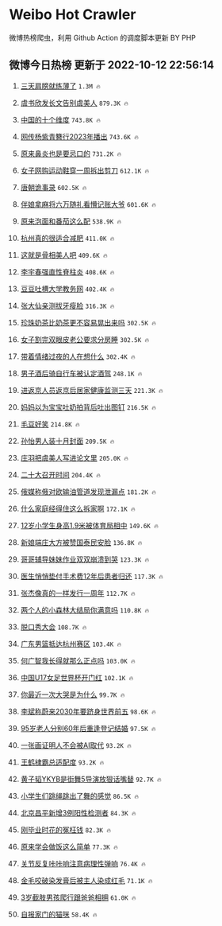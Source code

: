 # Weibo Hot Crawler 



微博热榜爬虫，利用 Github Action 的调度脚本更新 BY PHP 


## 微博今日热榜 更新于 2022-10-12 22:56:14 
1. [三天肩膀就练薄了](https://s.weibo.com/weibo?q=%23%E4%B8%89%E5%A4%A9%E8%82%A9%E8%86%80%E5%B0%B1%E7%BB%83%E8%96%84%E4%BA%86%23&t=31&band_rank=1&Refer=top) `1.3M 🔥` 

1. [虞书欣发长文告别虞美人](https://s.weibo.com/weibo?q=%23%E8%99%9E%E4%B9%A6%E6%AC%A3%E5%8F%91%E9%95%BF%E6%96%87%E5%91%8A%E5%88%AB%E8%99%9E%E7%BE%8E%E4%BA%BA%23&t=31&band_rank=2&Refer=top) `879.3K 🔥` 

1. [中国的十个维度](https://s.weibo.com/weibo?q=%23%E4%B8%AD%E5%9B%BD%E7%9A%84%E5%8D%81%E4%B8%AA%E7%BB%B4%E5%BA%A6%23&t=31&band_rank=3&Refer=top) `743.8K 🔥` 

1. [网传杨紫青簪行2023年播出](https://s.weibo.com/weibo?q=%23%E7%BD%91%E4%BC%A0%E6%9D%A8%E7%B4%AB%E9%9D%92%E7%B0%AA%E8%A1%8C2023%E5%B9%B4%E6%92%AD%E5%87%BA%23&t=31&band_rank=4&Refer=top) `743.6K 🔥` 

1. [原来鼻炎也是要忌口的](https://s.weibo.com/weibo?q=%23%E5%8E%9F%E6%9D%A5%E9%BC%BB%E7%82%8E%E4%B9%9F%E6%98%AF%E8%A6%81%E5%BF%8C%E5%8F%A3%E7%9A%84%23&t=31&band_rank=5&Refer=top) `731.2K 🔥` 

1. [女子网购运动鞋穿一周拆出剪刀](https://s.weibo.com/weibo?q=%23%E5%A5%B3%E5%AD%90%E7%BD%91%E8%B4%AD%E8%BF%90%E5%8A%A8%E9%9E%8B%E7%A9%BF%E4%B8%80%E5%91%A8%E6%8B%86%E5%87%BA%E5%89%AA%E5%88%80%23&t=31&band_rank=6&Refer=top) `612.1K 🔥` 

1. [唐朝诡事录](https://s.weibo.com/weibo?q=%23%E5%94%90%E6%9C%9D%E8%AF%A1%E4%BA%8B%E5%BD%95%23&t=31&band_rank=7&Refer=top) `602.5K 🔥` 

1. [伴娘拿麻将六万随礼看懵记账大爷](https://s.weibo.com/weibo?q=%23%E4%BC%B4%E5%A8%98%E6%8B%BF%E9%BA%BB%E5%B0%86%E5%85%AD%E4%B8%87%E9%9A%8F%E7%A4%BC%E7%9C%8B%E6%87%B5%E8%AE%B0%E8%B4%A6%E5%A4%A7%E7%88%B7%23&t=31&band_rank=8&Refer=top) `601.6K 🔥` 

1. [原来泡面和番茄这么配](https://s.weibo.com/weibo?q=%23%E5%8E%9F%E6%9D%A5%E6%B3%A1%E9%9D%A2%E5%92%8C%E7%95%AA%E8%8C%84%E8%BF%99%E4%B9%88%E9%85%8D%23&t=31&band_rank=9&Refer=top) `538.9K 🔥` 

1. [杭州真的很适合减肥](https://s.weibo.com/weibo?q=%23%E6%9D%AD%E5%B7%9E%E7%9C%9F%E7%9A%84%E5%BE%88%E9%80%82%E5%90%88%E5%87%8F%E8%82%A5%23&t=31&band_rank=10&Refer=top) `411.0K 🔥` 

1. [这就是骨相美人吧](https://s.weibo.com/weibo?q=%23%E8%BF%99%E5%B0%B1%E6%98%AF%E9%AA%A8%E7%9B%B8%E7%BE%8E%E4%BA%BA%E5%90%A7%23&t=31&band_rank=11&Refer=top) `409.6K 🔥` 

1. [李宇春强直性脊柱炎](https://s.weibo.com/weibo?q=%23%E6%9D%8E%E5%AE%87%E6%98%A5%E5%BC%BA%E7%9B%B4%E6%80%A7%E8%84%8A%E6%9F%B1%E7%82%8E%23&t=31&band_rank=12&Refer=top) `408.6K 🔥` 

1. [豆豆吐槽大学教务网](https://s.weibo.com/weibo?q=%23%E8%B1%86%E8%B1%86%E5%90%90%E6%A7%BD%E5%A4%A7%E5%AD%A6%E6%95%99%E5%8A%A1%E7%BD%91%23&t=31&band_rank=13&Refer=top) `402.4K 🔥` 

1. [张大仙亲测拔牙瘦脸](https://s.weibo.com/weibo?q=%23%E5%BC%A0%E5%A4%A7%E4%BB%99%E4%BA%B2%E6%B5%8B%E6%8B%94%E7%89%99%E7%98%A6%E8%84%B8%23&t=31&band_rank=14&Refer=top) `316.3K 🔥` 

1. [珍珠奶茶比奶茶更不容易晃出来吗](https://s.weibo.com/weibo?q=%23%E7%8F%8D%E7%8F%A0%E5%A5%B6%E8%8C%B6%E6%AF%94%E5%A5%B6%E8%8C%B6%E6%9B%B4%E4%B8%8D%E5%AE%B9%E6%98%93%E6%99%83%E5%87%BA%E6%9D%A5%E5%90%97%23&t=31&band_rank=15&Refer=top) `302.5K 🔥` 

1. [女子割完双眼皮老公要求分房睡](https://s.weibo.com/weibo?q=%23%E5%A5%B3%E5%AD%90%E5%89%B2%E5%AE%8C%E5%8F%8C%E7%9C%BC%E7%9A%AE%E8%80%81%E5%85%AC%E8%A6%81%E6%B1%82%E5%88%86%E6%88%BF%E7%9D%A1%23&t=31&band_rank=16&Refer=top) `302.5K 🔥` 

1. [带着情绪过夜的人在想什么](https://s.weibo.com/weibo?q=%23%E5%B8%A6%E7%9D%80%E6%83%85%E7%BB%AA%E8%BF%87%E5%A4%9C%E7%9A%84%E4%BA%BA%E5%9C%A8%E6%83%B3%E4%BB%80%E4%B9%88%23&t=31&band_rank=17&Refer=top) `302.4K 🔥` 

1. [男子酒后骑自行车被认定酒驾](https://s.weibo.com/weibo?q=%23%E7%94%B7%E5%AD%90%E9%85%92%E5%90%8E%E9%AA%91%E8%87%AA%E8%A1%8C%E8%BD%A6%E8%A2%AB%E8%AE%A4%E5%AE%9A%E9%85%92%E9%A9%BE%23&t=31&band_rank=18&Refer=top) `248.1K 🔥` 

1. [进返京人员返京后居家健康监测三天](https://s.weibo.com/weibo?q=%23%E8%BF%9B%E8%BF%94%E4%BA%AC%E4%BA%BA%E5%91%98%E8%BF%94%E4%BA%AC%E5%90%8E%E5%B1%85%E5%AE%B6%E5%81%A5%E5%BA%B7%E7%9B%91%E6%B5%8B%E4%B8%89%E5%A4%A9%23&t=31&band_rank=19&Refer=top) `221.3K 🔥` 

1. [妈妈以为宝宝吐奶拍背后吐出图钉](https://s.weibo.com/weibo?q=%23%E5%A6%88%E5%A6%88%E4%BB%A5%E4%B8%BA%E5%AE%9D%E5%AE%9D%E5%90%90%E5%A5%B6%E6%8B%8D%E8%83%8C%E5%90%8E%E5%90%90%E5%87%BA%E5%9B%BE%E9%92%89%23&t=31&band_rank=20&Refer=top) `216.5K 🔥` 

1. [毛豆好笑](https://s.weibo.com/weibo?q=%23%E6%AF%9B%E8%B1%86%E5%A5%BD%E7%AC%91%23&t=31&band_rank=21&Refer=top) `214.8K 🔥` 

1. [孙怡男人装十月封面](https://s.weibo.com/weibo?q=%23%E5%AD%99%E6%80%A1%E7%94%B7%E4%BA%BA%E8%A3%85%E5%8D%81%E6%9C%88%E5%B0%81%E9%9D%A2%23&t=31&band_rank=22&Refer=top) `209.5K 🔥` 

1. [庄羽把虞美人写进论文里](https://s.weibo.com/weibo?q=%23%E5%BA%84%E7%BE%BD%E6%8A%8A%E8%99%9E%E7%BE%8E%E4%BA%BA%E5%86%99%E8%BF%9B%E8%AE%BA%E6%96%87%E9%87%8C%23&t=31&band_rank=23&Refer=top) `205.0K 🔥` 

1. [二十大召开时间](https://s.weibo.com/weibo?q=%23%E4%BA%8C%E5%8D%81%E5%A4%A7%E5%8F%AC%E5%BC%80%E6%97%B6%E9%97%B4%23&t=31&band_rank=24&Refer=top) `204.4K 🔥` 

1. [俄媒称俄对欧输油管道发现泄漏点](https://s.weibo.com/weibo?q=%23%E4%BF%84%E5%AA%92%E7%A7%B0%E4%BF%84%E5%AF%B9%E6%AC%A7%E8%BE%93%E6%B2%B9%E7%AE%A1%E9%81%93%E5%8F%91%E7%8E%B0%E6%B3%84%E6%BC%8F%E7%82%B9%23&t=31&band_rank=25&Refer=top) `181.2K 🔥` 

1. [什么家庭经得住这么拆家啊](https://s.weibo.com/weibo?q=%23%E4%BB%80%E4%B9%88%E5%AE%B6%E5%BA%AD%E7%BB%8F%E5%BE%97%E4%BD%8F%E8%BF%99%E4%B9%88%E6%8B%86%E5%AE%B6%E5%95%8A%23&t=31&band_rank=26&Refer=top) `172.1K 🔥` 

1. [12岁小学生身高1.9米被体育局相中](https://s.weibo.com/weibo?q=%2312%E5%B2%81%E5%B0%8F%E5%AD%A6%E7%94%9F%E8%BA%AB%E9%AB%981.9%E7%B1%B3%E8%A2%AB%E4%BD%93%E8%82%B2%E5%B1%80%E7%9B%B8%E4%B8%AD%23&t=31&band_rank=27&Refer=top) `149.6K 🔥` 

1. [新娘端庄大方被赞国泰民安脸](https://s.weibo.com/weibo?q=%23%E6%96%B0%E5%A8%98%E7%AB%AF%E5%BA%84%E5%A4%A7%E6%96%B9%E8%A2%AB%E8%B5%9E%E5%9B%BD%E6%B3%B0%E6%B0%91%E5%AE%89%E8%84%B8%23&t=31&band_rank=28&Refer=top) `136.8K 🔥` 

1. [哥哥辅导妹妹作业双双崩溃到哭](https://s.weibo.com/weibo?q=%23%E5%93%A5%E5%93%A5%E8%BE%85%E5%AF%BC%E5%A6%B9%E5%A6%B9%E4%BD%9C%E4%B8%9A%E5%8F%8C%E5%8F%8C%E5%B4%A9%E6%BA%83%E5%88%B0%E5%93%AD%23&t=31&band_rank=29&Refer=top) `123.3K 🔥` 

1. [医生悄悄垫付手术费12年后患者归还](https://s.weibo.com/weibo?q=%23%E5%8C%BB%E7%94%9F%E6%82%84%E6%82%84%E5%9E%AB%E4%BB%98%E6%89%8B%E6%9C%AF%E8%B4%B912%E5%B9%B4%E5%90%8E%E6%82%A3%E8%80%85%E5%BD%92%E8%BF%98%23&t=31&band_rank=30&Refer=top) `117.3K 🔥` 

1. [张杰像真的一样发行一周年](https://s.weibo.com/weibo?q=%23%E5%BC%A0%E6%9D%B0%E5%83%8F%E7%9C%9F%E7%9A%84%E4%B8%80%E6%A0%B7%E5%8F%91%E8%A1%8C%E4%B8%80%E5%91%A8%E5%B9%B4%23&t=31&band_rank=31&Refer=top) `112.7K 🔥` 

1. [两个人的小森林大结局你满意吗](https://s.weibo.com/weibo?q=%23%E4%B8%A4%E4%B8%AA%E4%BA%BA%E7%9A%84%E5%B0%8F%E6%A3%AE%E6%9E%97%E5%A4%A7%E7%BB%93%E5%B1%80%E4%BD%A0%E6%BB%A1%E6%84%8F%E5%90%97%23&t=31&band_rank=32&Refer=top) `110.8K 🔥` 

1. [脱口秀大会](https://s.weibo.com/weibo?q=%23%E8%84%B1%E5%8F%A3%E7%A7%80%E5%A4%A7%E4%BC%9A%23&t=31&band_rank=33&Refer=top) `108.7K 🔥` 

1. [广东男篮抵达杭州赛区](https://s.weibo.com/weibo?q=%23%E5%B9%BF%E4%B8%9C%E7%94%B7%E7%AF%AE%E6%8A%B5%E8%BE%BE%E6%9D%AD%E5%B7%9E%E8%B5%9B%E5%8C%BA%23&t=31&band_rank=34&Refer=top) `103.4K 🔥` 

1. [何广智我长得就那么正点吗](https://s.weibo.com/weibo?q=%23%E4%BD%95%E5%B9%BF%E6%99%BA%E6%88%91%E9%95%BF%E5%BE%97%E5%B0%B1%E9%82%A3%E4%B9%88%E6%AD%A3%E7%82%B9%E5%90%97%23&t=31&band_rank=35&Refer=top) `103.0K 🔥` 

1. [中国U17女足世界杯开门红](https://s.weibo.com/weibo?q=%23%E4%B8%AD%E5%9B%BDU17%E5%A5%B3%E8%B6%B3%E4%B8%96%E7%95%8C%E6%9D%AF%E5%BC%80%E9%97%A8%E7%BA%A2%23&t=31&band_rank=36&Refer=top) `102.1K 🔥` 

1. [你最近一次大哭是为什么](https://s.weibo.com/weibo?q=%23%E4%BD%A0%E6%9C%80%E8%BF%91%E4%B8%80%E6%AC%A1%E5%A4%A7%E5%93%AD%E6%98%AF%E4%B8%BA%E4%BB%80%E4%B9%88%23&t=31&band_rank=37&Refer=top) `99.7K 🔥` 

1. [李斌称蔚来2030年要跻身世界前五](https://s.weibo.com/weibo?q=%23%E6%9D%8E%E6%96%8C%E7%A7%B0%E8%94%9A%E6%9D%A52030%E5%B9%B4%E8%A6%81%E8%B7%BB%E8%BA%AB%E4%B8%96%E7%95%8C%E5%89%8D%E4%BA%94%23&t=31&band_rank=38&Refer=top) `98.6K 🔥` 

1. [95岁老人分别60年后重逢登记结婚](https://s.weibo.com/weibo?q=%2395%E5%B2%81%E8%80%81%E4%BA%BA%E5%88%86%E5%88%AB60%E5%B9%B4%E5%90%8E%E9%87%8D%E9%80%A2%E7%99%BB%E8%AE%B0%E7%BB%93%E5%A9%9A%23&t=31&band_rank=39&Refer=top) `97.5K 🔥` 

1. [一张画证明人不会被AI取代](https://s.weibo.com/weibo?q=%23%E4%B8%80%E5%BC%A0%E7%94%BB%E8%AF%81%E6%98%8E%E4%BA%BA%E4%B8%8D%E4%BC%9A%E8%A2%ABAI%E5%8F%96%E4%BB%A3%23&t=31&band_rank=40&Refer=top) `93.2K 🔥` 

1. [王鹤棣霸总适配度](https://s.weibo.com/weibo?q=%23%E7%8E%8B%E9%B9%A4%E6%A3%A3%E9%9C%B8%E6%80%BB%E9%80%82%E9%85%8D%E5%BA%A6%23&t=31&band_rank=41&Refer=top) `93.2K 🔥` 

1. [黄子韬YKYB是街舞5导演放狠话嘴替](https://s.weibo.com/weibo?q=%23%E9%BB%84%E5%AD%90%E9%9F%ACYKYB%E6%98%AF%E8%A1%97%E8%88%9E5%E5%AF%BC%E6%BC%94%E6%94%BE%E7%8B%A0%E8%AF%9D%E5%98%B4%E6%9B%BF%23&t=31&band_rank=42&Refer=top) `92.7K 🔥` 

1. [小学生们跳绳跳出了舞的感觉](https://s.weibo.com/weibo?q=%23%E5%B0%8F%E5%AD%A6%E7%94%9F%E4%BB%AC%E8%B7%B3%E7%BB%B3%E8%B7%B3%E5%87%BA%E4%BA%86%E8%88%9E%E7%9A%84%E6%84%9F%E8%A7%89%23&t=31&band_rank=43&Refer=top) `86.5K 🔥` 

1. [北京昌平新增3例阳性检测者](https://s.weibo.com/weibo?q=%23%E5%8C%97%E4%BA%AC%E6%98%8C%E5%B9%B3%E6%96%B0%E5%A2%9E3%E4%BE%8B%E9%98%B3%E6%80%A7%E6%A3%80%E6%B5%8B%E8%80%85%23&t=31&band_rank=44&Refer=top) `84.3K 🔥` 

1. [刚毕业时花的冤枉钱](https://s.weibo.com/weibo?q=%23%E5%88%9A%E6%AF%95%E4%B8%9A%E6%97%B6%E8%8A%B1%E7%9A%84%E5%86%A4%E6%9E%89%E9%92%B1%23&t=31&band_rank=45&Refer=top) `82.3K 🔥` 

1. [原来学会做饭这么简单](https://s.weibo.com/weibo?q=%23%E5%8E%9F%E6%9D%A5%E5%AD%A6%E4%BC%9A%E5%81%9A%E9%A5%AD%E8%BF%99%E4%B9%88%E7%AE%80%E5%8D%95%23&t=31&band_rank=46&Refer=top) `77.3K 🔥` 

1. [关节反复咔咔响注意病理性弹响](https://s.weibo.com/weibo?q=%23%E5%85%B3%E8%8A%82%E5%8F%8D%E5%A4%8D%E5%92%94%E5%92%94%E5%93%8D%E6%B3%A8%E6%84%8F%E7%97%85%E7%90%86%E6%80%A7%E5%BC%B9%E5%93%8D%23&t=31&band_rank=47&Refer=top) `76.4K 🔥` 

1. [金毛咬破染发膏后被主人染成红毛](https://s.weibo.com/weibo?q=%23%E9%87%91%E6%AF%9B%E5%92%AC%E7%A0%B4%E6%9F%93%E5%8F%91%E8%86%8F%E5%90%8E%E8%A2%AB%E4%B8%BB%E4%BA%BA%E6%9F%93%E6%88%90%E7%BA%A2%E6%AF%9B%23&t=31&band_rank=48&Refer=top) `71.1K 🔥` 

1. [3岁截肢男孩爬行跟爸爸相拥](https://s.weibo.com/weibo?q=%233%E5%B2%81%E6%88%AA%E8%82%A2%E7%94%B7%E5%AD%A9%E7%88%AC%E8%A1%8C%E8%B7%9F%E7%88%B8%E7%88%B8%E7%9B%B8%E6%8B%A5%23&t=31&band_rank=49&Refer=top) `61.0K 🔥` 

1. [自报家门的猫咪](https://s.weibo.com/weibo?q=%23%E8%87%AA%E6%8A%A5%E5%AE%B6%E9%97%A8%E7%9A%84%E7%8C%AB%E5%92%AA%23&t=31&band_rank=50&Refer=top) `58.4K 🔥` 

